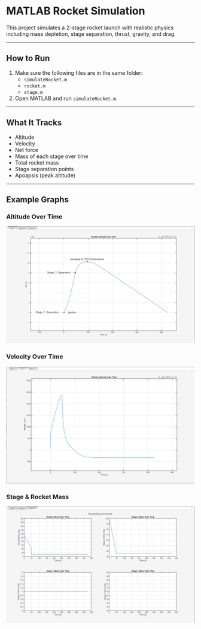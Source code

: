 # MATLAB Rocket Simulation

This project simulates a 2-stage rocket launch with realistic physics including mass depletion, stage separation, thrust, gravity, and drag.

---

## How to Run

1. Make sure the following files are in the same folder:
   - `simulateRocket.m`
   - `rocket.m`
   - `stage.m`
2. Open MATLAB and run `simulateRocket.m`.

---

## What It Tracks

- Altitude  
- Velocity  
- Net force  
- Mass of each stage over time  
- Total rocket mass  
- Stage separation points  
- Apoapsis (peak altitude)

---

## Example Graphs

### Altitude Over Time  
![Altitude](./graphs/alt.png)

### Velocity Over Time  
![Velocity](./graphs/vel.png)

### Stage & Rocket Mass   
![Rocket Mass Overview](./graphs/mass.png)
